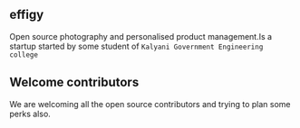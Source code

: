 ## effigy
Open source photography and personalised product management.Is a startup started by some student of `Kalyani Government Engineering college`

## Welcome contributors
We are welcoming all the open source contributors and trying to plan some perks also.
